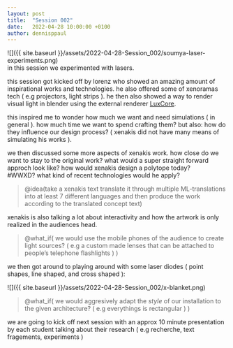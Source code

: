 ```yaml
---
layout: post
title:  "Session 002"
date:   2022-04-28 10:00:00 +0100
author: dennisppaul
---
```


![]({{ site.baseurl }}/assets/2022-04-28-Session_002/soumya-laser-experiments.png)   
in this session we experimented with lasers.

this session got kicked off by lorenz who showed an amazing amount of inspirational works and technologies. he also offered some of xenoramas tech ( e.g projectors, light strips ). he then also showed a way to render visual light in blender using the external renderer [LuxCore](https://luxcorerender.org/). 

this inspired me to wonder how much we want and need simulations ( in general ). how much time we want to spend crafting them? but also: how do they influence our design process? ( xenakis did not have many means of simulating his works ).

we then discussed some more aspects of xenakis work. how close do we want to stay to the original work? what would a super straight forward approch look like? how would xenakis design a polytope today? #WWXD? what kind of recent technologies would he apply?

> @idea(take a xenakis text translate it through multiple ML-translations into at least 7 different languages and then produce the work according to the translated concept text) 

xenakis is also talking a lot about interactivity and how the artwork is only realized in the audiences head.

> @what_if( we would use the mobile phones of the audience to create light sources? ( e.g a custom made lenses that can be attached to people’s telephone flashlights ) )

we then got around to playing around with some laser diodes ( point shapes, line shaped, and cross shaped ):

![]({{ site.baseurl }}/assets/2022-04-28-Session_002/x-blanket.png)

> @what_if( we would aggresively adapt the *style* of our installation to the given architecture? ( e.g everythings is rectangular ) )

we are going to kick off next session with an approx 10 minute presentation by each student talking about their research ( e.g recherche, text fragements, experiments )
